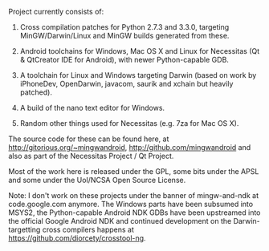 Project currently consists of:

1. Cross compilation patches for Python 2.7.3 and 3.3.0, targeting MinGW/Darwin/Linux and MinGW builds generated from these.

2. Android toolchains for Windows, Mac OS X and Linux for Necessitas (Qt & QtCreator IDE for Android), with newer Python-capable GDB.

3. A toolchain for Linux and Windows targeting Darwin (based on work by iPhoneDev, OpenDarwin, javacom, saurik and xchain but heavily patched).

4. A build of the nano text editor for Windows.

5. Random other things used for Necessitas (e.g. 7za for Mac OS X).

The source code for these can be found here, at http://gitorious.org/~mingwandroid, http://github.com/mingwandroid and also as part of the Necessitas Project / Qt Project.

Most of the work here is released under the GPL, some bits under the APSL and some under the UoI/NCSA Open Source License.

Note: I don't work on these projects under the banner of mingw-and-ndk at code.google.com anymore. The Windows parts have been subsumed into MSYS2, the Python-capable Android NDK GDBs have been upstreamed into the official Google Android NDK and continued development on the Darwin-targetting cross compilers happens at https://github.com/diorcety/crosstool-ng.